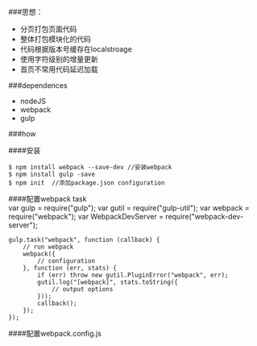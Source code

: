###思想：

* 分页打包页面代码
* 整体打包模块化的代码
* 代码根据版本号缓存在localstroage
* 使用字符级别的增量更新
* 首页不常用代码延迟加载

###dependences

* nodeJS
* webpack
* gulp

###how


####安装


	$ npm install webpack --save-dev //安装webpack
	$ npm install gulp -save
	$ npm init  //添加package.json configuration 
	
	
####配置webpack task	
	var gulp = require("gulp");
	var gutil = require("gulp-util");
	var webpack = require("webpack");
	var WebpackDevServer = require("webpack-dev-server");


	gulp.task("webpack", function (callback) {
	    // run webpack
	    webpack({
	        // configuration
	    }, function (err, stats) {
	        if (err) throw new gutil.PluginError("webpack", err);
	        gutil.log("[webpack]", stats.toString({
	            // output options
	        }));
	        callback();
	    });
	});
	
####配置webpack.config.js
